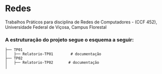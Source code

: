 # Redes
Trabalhos Práticos para disciplina de Redes de Computadores - (CCF 452), Universidade Federal de Viçosa, Campus Florestal 

### A  estruturação do projeto segue o esquema a seguir:
                     
    ├── TP01                   
    │   ├── Relatorio-TP01        # documentação          
    ├── TP02                     
    │   ├── Relatorio-TP02       # documentação 
    │   